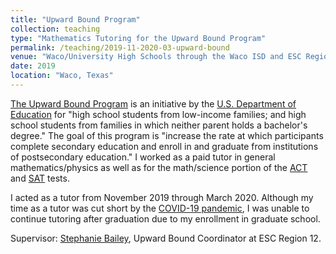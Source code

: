 ```yaml
---
title: "Upward Bound Program"
collection: teaching
type: "Mathematics Tutoring for the Upward Bound Program"
permalink: /teaching/2019-11-2020-03-upward-bound
venue: "Waco/University High Schools through the Waco ISD and ESC Region 12"
date: 2019
location: "Waco, Texas"
---
```


[The Upward Bound Program](https://www2.ed.gov/programs/trioupbound/index.html) is an initiative by the [U.S. Department of Education](https://www.ed.gov/) for "high school students from low-income families; and high school students from families in which neither parent holds a bachelor's degree." The goal of this program is "increase the rate at which participants complete secondary education and enroll in and graduate from institutions of postsecondary education." I worked as a paid tutor in general mathematics/physics as well as for the math/science portion of the [ACT](http://www.act.org/) and [SAT](https://collegereadiness.collegeboard.org/sat/) tests.

I acted as a tutor from November 2019 through March 2020. Although my time as a tutor was cut short by the [COVID-19 pandemic](https://en.wikipedia.org/wiki/COVID-19_pandemic), I was unable to continue tutoring after graduation due to my enrollment in graduate school.

Supervisor: [Stephanie Bailey](https://www.linkedin.com/in/stephanie-bailey-471b05161/), Upward Bound Coordinator at ESC Region 12.
